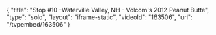 {
    "title": "Stop #10 -Waterville Valley, NH - Volcom's 2012 Peanut Butte",
    "type": "solo",
    "layout": "iframe-static",
    "videoId": "163506",
    "url": "\/tvpembed\/163506"
}